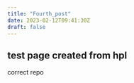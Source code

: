 ```yaml
---
title: "Fourth_post"
date: 2023-02-12T09:41:30Z
draft: false
---
```



## test page created from hpl

correct repo
